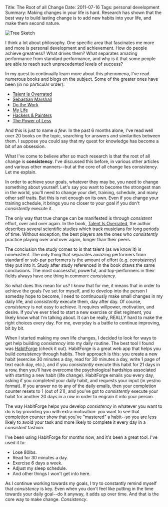 Title: The Root of all Change
Date: 2011-07-16
Tags: personal development
Summary:
    Making changes in your life is hard.  Research has shown that the best way
    to build lasting change is to add new habits into your life, and make them
    second nature.


![Tree Sketch][]


I think a lot about philosophy.  One specific area that fascinates me more and
more is personal development and achievement.  How do people achieve greatness?
What drives them?  What separates amazing performance from standard
performance, and why is it that some people are able to reach such
unprecedented levels of success?

In my quest to continually learn more about this phenomena, I've read numerous
books and blogs on the subject.  Some of the greater ones have been (in no
particular order):

-   [Talent Is Overrated][]
-   [Sebastian Marshall][]
-   [Do the Work][]
-   [My Life][]
-   [Hackers & Painters][]
-   [The Power of Less][]

And this is just to name *a few*.  In the past 6 months alone, I've read well
over 20 books on the topic, searching for answers and similarities between
them.  I suppose you could say that my quest for knowledge has become a bit of
an obsession.

What I've come to believe after so much research is that the root of all change
is **consistency**.  I've discussed this before, in various other articles and
various other manners--but at the core of all change lies consistency.  Let me
explain.

In order to achieve your goals, whatever they may be, you need to change
something about yourself.  Let's say you want to become the strongest man in
the world, you'll need to change your diet, training, schedule, and many other
self traits.  But this is not enough on its own.  Even if you change your
training schedule, it brings you no closer to your goal if you don't
*consistently* execute it.

The only way that true change can be manifested is through *consistent* effort,
over and over again.  In the book, [Talent Is Overrated][], the author
describes several scientific studies which track musicians for long periods of
time.  Without exception, the best players are the ones who *consistently*
practice playing over and over again, longer than their peers.

The conclusion the study comes to is that talent (as we know it) is
nonexistent.  The only thing that separates amazing performers from standard or
sub-par performers is the amount of effort (e.g. *consistency*) they put into
it.  Study after study referenced in the book draws the same conclusions.  The
most successful, powerful, and top-performers in their fields always have one
thing in common: *consistency*.

So what does this mean for us?  I know that for me, it means that in order to
achieve the goals I've set for myself, and to develop into the person I someday
hope to become, I need to continuously make small changes in my daily life, and
*consistently* execute them, day after day.  Of course, *consistency* is not
easy to achieve.  It requires willpower, motivation, and desire.  If you've
ever tried to start a new exercise or diet regiment, you likely know what I'm
talking about.  It can be really, REALLY hard to make the right choices every
day.  For me, everyday is a battle to continue improving, bit by bit.

When I started making my own life changes, I decided to look for ways to get
help building *consistency* into my daily routine.  The best tool I found was
[HabitForge][] (check it out).  HabitForge is a great web app that helps you
build *consistency* through habits.  Their approach is this: you create a new
habit (exercise 30 minutes a day, read for 30 minutes a day, write 1 page of
text each day, etc.), and if you *consistently* execute this habit for 21 days
in a row, then you'll have overcome the psychological hardships associated with
starting a new habit (life change).  HabitForge emails you every day, asking if
you completed your daily habit, and requests your input (in yes/no format).  If
you answer no to any of the daily emails, then your completion counter resets
to 1 (out of 21), and you've got to *consistently* execute your habit for
another 20 days in a row in order to engrain it into your person.

The way HabitForge helps you develop *consistency* in whatever you want to do
is by providing you with extra motivation: you want to see that completion
counter show that you've "mastered" a habit--so you are less likely to avoid
your task and more likely to complete it every day in a *consistent* fashion.

I've been using HabitForge for months now, and it's been a great tool.  I've
used it to:

-   Lose 80lbs.
-   Read for 30 minutes a day.
-   Exercise 6 days a week.
-   Adjust my sleep schedule.
-   And other things I won't get into here.

As I continue working towards my goals, I try to constantly remind myself that
*consistency* is key.  Even when you don't feel like putting in the time
towards your daily goal--do it anyway, it adds up over time.  And that is the
core way to make change.  *Consistency*.


  [Tree Sketch]: {filename}/images/2011/tree-sketch.png "Tree Sketch"
  [Talent Is Overrated]: http://www.amazon.com/gp/product/1591842948/ref=as_li_ss_tl?ie=UTF8&camp=1789&creative=390957&creativeASIN=1591842948&linkCode=as2&tag=rdegges-20 "Talent Is Overrated"
  [Sebastian Marshall]: http://www.sebastianmarshall.com/ "Sebastian Marshall"
  [Do the Work]: http://www.amazon.com/gp/product/1936719010/ref=as_li_ss_tl?ie=UTF8&camp=1789&creative=390957&creativeASIN=1936719010&linkCode=as2&tag=rdegges-20 "Do the Work"
  [My Life]: http://www.amazon.com/gp/product/140003003X/ref=as_li_ss_tl?ie=UTF8&camp=1789&creative=390957&creativeASIN=140003003X&linkCode=as2&tag=rdegges-20 "My Life"
  [Hackers & Painters]: http://www.amazon.com/gp/product/1449389554/ref=as_li_ss_tl?ie=UTF8&camp=1789&creative=390957&creativeASIN=1449389554&linkCode=as2&tag=rdegges-20 "Hackers and Painters"
  [The Power of Less]: http://www.amazon.com/gp/product/1401309704/ref=as_li_ss_tl?ie=UTF8&camp=1789&creative=390957&creativeASIN=1401309704&linkCode=as2&tag=rdegges-20 "The Power of Less"
  [HabitForge]: http://habitforge.com/ "HabitForge"
